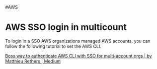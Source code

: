 #AWS 

# AWS SSO login in multicount

To login in a SSO AWS organizations managed AWS accounts, you can follow the following tutorial to set the AWS CLI. 

[Boss way to authenticate AWS CLI with SSO for multi-account orgs | by Matthieu Rethers | Medium](https://medium.com/@mrethers/boss-way-to-authenticate-aws-cli-with-sso-for-multi-account-orgs-aa8a5e228bdd)

[^1]: AWS or Amazon Web Services [[AWS - CLI]] [[AWS - Basics]]